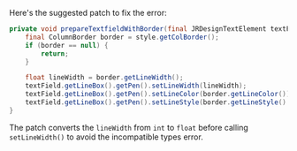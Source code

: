 Here's the suggested patch to fix the error:

```java
private void prepareTextfieldWithBorder(final JRDesignTextElement textField, final ColumnStyle style) {
    final ColumnBorder border = style.getColBorder();
    if (border == null) {
        return;
    }

    float lineWidth = border.getLineWidth();
    textField.getLineBox().getPen().setLineWidth(lineWidth);
    textField.getLineBox().getPen().setLineColor(border.getLineColor());
    textField.getLineBox().getPen().setLineStyle(border.getLineStyle().getLineStyleEnum());
}
```

The patch converts the `lineWidth` from `int` to `float` before calling `setLineWidth()` to avoid the incompatible types error.